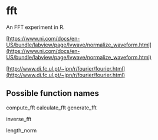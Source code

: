 # fft
An FFT experiment in R.

[https://www.ni.com/docs/en-US/bundle/labview/page/lvwave/normalize_waveform.html](https://www.ni.com/docs/en-US/bundle/labview/page/lvwave/normalize_waveform.html)

[http://www.di.fc.ul.pt/~jpn/r/fourier/fourier.html](http://www.di.fc.ul.pt/~jpn/r/fourier/fourier.html)

## Possible function names

compute_fft
calculate_fft
generate_fft

inverse_fft

length_norm
